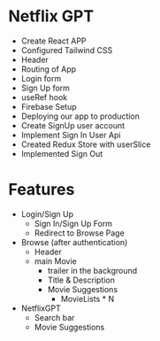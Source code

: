 # Netflix GPT
- Create React APP
- Configured Tailwind CSS
- Header
- Routing of App
- Login form
- Sign Up form
- useRef hook
- Firebase Setup
- Deploying our app to production
- Create SignUp user account
- Implement Sign In User Api
- Created Redux Store with userSlice
- Implemented Sign Out



# Features
- Login/Sign Up
    - Sign In/Sign Up Form
    - Redirect to Browse Page
- Browse (after authentication)
    - Header
    - main Movie
        - trailer in the background
        - Title & Description
        - Movie Suggestions
            - MovieLists * N
- NetflixGPT
    - Search bar
    - Movie Suggestions